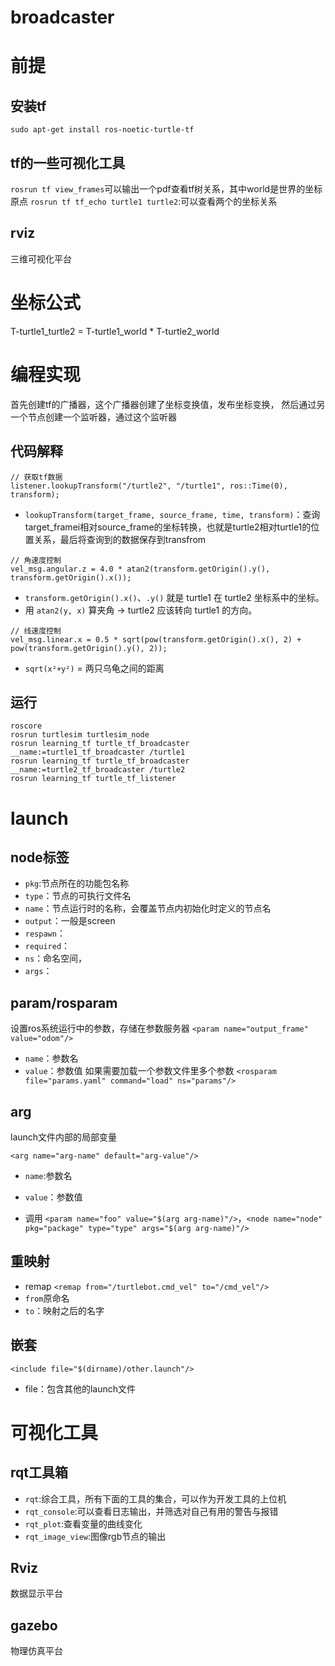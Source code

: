 # broadcaster
# 前提
## 安装tf
```
sudo apt-get install ros-noetic-turtle-tf
```
## tf的一些可视化工具
`rosrun tf view_frames`可以输出一个pdf查看tf树关系，其中world是世界的坐标原点
`rosrun tf tf_echo turtle1 turtle2`:可以查看两个的坐标关系
## rviz
三维可视化平台

# 坐标公式
T-turtle1_turtle2 = T-turtle1_world * T-turtle2_world

# 编程实现
首先创建tf的广播器，这个广播器创建了坐标变换值，发布坐标变换，
然后通过另一个节点创建一个监听器，通过这个监听器

## 代码解释
```
// 获取tf数据
listener.lookupTransform("/turtle2", "/turtle1", ros::Time(0), transform);
```
- `lookupTransform(target_frame, source_frame, time, transform)`：查询target_framei相对source_frame的坐标转换，也就是turtle2相对turtle1的位置关系，最后将查询到的数据保存到transfrom

```
// 角速度控制
vel_msg.angular.z = 4.0 * atan2(transform.getOrigin().y(), transform.getOrigin().x());
```
- `transform.getOrigin().x()`、`.y()` 就是 turtle1 在 turtle2 坐标系中的坐标。
- 用 `atan2(y, x)` 算夹角 → turtle2 应该转向 turtle1 的方向。

```
// 线速度控制
vel_msg.linear.x = 0.5 * sqrt(pow(transform.getOrigin().x(), 2) + pow(transform.getOrigin().y(), 2));
```
- `sqrt(x²+y²)` = 两只乌龟之间的距离

## 运行
```
roscore
rosrun turtlesim turtlesim_node
rosrun learning_tf turtle_tf_broadcaster __name:=turtle1_tf_broadcaster /turtle1
rosrun learning_tf turtle_tf_broadcaster __name:=turtle2_tf_broadcaster /turtle2
rosrun learning_tf turtle_tf_listener
```

# launch
## node标签
- `pkg`:节点所在的功能包名称
- `type`：节点的可执行文件名
- `name`：节点运行时的名称，会覆盖节点内初始化时定义的节点名
- `output`：一般是screen
- `respawn`：
- `required`：
- `ns`：命名空间，
- `args`：

## param/rosparam
设置ros系统运行中的参数，存储在参数服务器
`<param name="output_frame" value="odom"/>`
- `name`：参数名
- `value`：参数值
如果需要加载一个参数文件里多个参数
`<rosparam file="params.yaml" command="load" ns="params"/>`

## arg
launch文件内部的局部变量
```
<arg name="arg-name" default="arg-value"/>
```
- `name`:参数名
- `value`：参数值

- 调用
`<param name="foo" value="$(arg arg-name)"/>`，`<node name="node" pkg="package" type="type" args="$(arg arg-name)"/>`

## 重映射
- remap
`<remap from="/turtlebot.cmd_vel" to="/cmd_vel"/>`
- `from`原命名
- `to`：映射之后的名字

## 嵌套
`<include file="$(dirname)/other.launch"/>`
- file：包含其他的launch文件

# 可视化工具
## rqt工具箱
- `rqt`:综合工具，所有下面的工具的集合，可以作为开发工具的上位机
- `rqt_console`:可以查看日志输出，并筛选对自己有用的警告与报错
- `rqt_plot`:查看变量的曲线变化
- `rqt_image_view`:图像rgb节点的输出
## Rviz
数据显示平台

## gazebo
物理仿真平台



